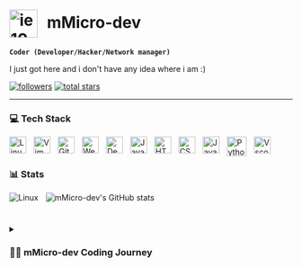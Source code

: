 # <img align="center" alt="ie10" width="50px" style="padding-right:10px;" src="https://icongr.am/devicon/couchdb-original.svg" /> mMicro-dev

**`Coder (Developer/Hacker/Network manager)`**

I just got here and i don't have any idea where i am :)

   <p align="left">
      <a href="https://github.com/mmicro-dev?tab=followers">
         <img alt="followers" title="Follow me on Github" src="https://custom-icon-badges.demolab.com/github/followers/mmicro-dev?color=236ad3&labelColor=1155ba&style=for-the-badge&logo=person-add&label=Follow&logoColor=white"/></a>
      <a href="https://github.com/mmicro-dev?tab=repositories&sort=stargazers">
         <img alt="total stars" title="Total stars on GitHub" src="https://custom-icon-badges.demolab.com/github/stars/mmicro-dev?color=55960c&style=for-the-badge&labelColor=488207&logo=star"/></a>
      <!-- <a href="https://github.com/mmicro-dev?tab=repositories&sort=stargazers">
         <img width="29px" alt="total stars" title="Total stars on GitHub" src="https://icongr.am/devicon/linkedin-original.svg?size=128&color=currentColor"/></a> -->
   </p>

---

### 💻 Tech Stack

<img align="left" alt="Linux" width="30px" style="padding-right:10px;" src="https://icongr.am/devicon/linux-original.svg?color=000000" />
<img align="left" alt="Vim" width="30px" style="padding-right:10px;" src="https://icongr.am/devicon/vim-original.svg?color=currentColor" />
<!-- <img align="left" alt="Redhat" width="30px" style="padding-right:10px;" src="https://icongr.am/devicon/redhat-original.svg?color=000000" /> -->
<img align="left" alt="Git" width="30px" style="padding-right:10px;" src="https://icongr.am/devicon/git-original.svg?color=currentColor" />
<img align="left" alt="Webpack" width="30px" style="padding-right:10px;" src="https://icongr.am/devicon/webpack-original.svg?size=128&color=currentColor" />
<img align="left" alt="Debian" width="30px" style="padding-right:10px;" src="https://icongr.am/devicon/ubuntu-plain.svg?size=128&color=ff9632" />
<img align="left" alt="Java" width="30px" style="padding-right:10px;" src="https://cdn.jsdelivr.net/gh/devicons/devicon/icons/java/java-original.svg"/>
<img align="left" alt="HTML" width="30px" style="padding-right:10px;" src="https://cdn.jsdelivr.net/gh/devicons/devicon/icons/html5/html5-original.svg" />
<img align="left" alt="CSS" width="30px" style="padding-right:10px;" src="https://icongr.am/devicon/css3-original.svg?" />
<img align="left" alt="JavaScript" width="30px" style="padding-right:10px;" src="https://icongr.am/devicon/javascript-original.svg?color=ffdd00" />
<img align="left" alt="Python" width="35px" style="padding-right:10px;" src="https://icongr.am/devicon/python-original.svg?color=currentColor" />
<img align="left" alt="Vscode" width="30px" style="padding-right:10px;" src="https://cdn.jsdelivr.net/gh/devicons/devicon/icons/vscode/vscode-original.svg" />
<!-- <img align="left" alt="Windows" width="30px" style="padding-right:10px;" src="https://icongr.am/devicon/windows8-original.svg?size=128&color=currentColor" /> -->
<!-- <img align="left" alt="Npm" width="30px" style="padding-right:10px;" src="https://icongr.am/devicon/npm-original-wordmark.svg?size=128&color=currentColor" /> -->
<br />

#



### 📊 Stats
<img align="left" alt="Linux" style="padding-right:10px;" src="https://icongr.am/devicon/linux-original.svg?size=200&color=000000" />

![mMicro-dev's GitHub stats](https://github-readme-stats.vercel.app/api?username=mMicro-dev&show_icons=true&theme=transparent&title_color=3ffcfa&text_color=3ffc54&hide_border=true)

<!-- ![mMicro-dev's GitHub stats](https://github-readme-stats.vercel.app/api?username=mMicro-dev&show_icons=true&theme=onedark) -->

#

<details>
 <summary><h3>👨‍💻 mMicro-dev Coding Journey</h3></summary>
   I started my journey at the age of 9, as a computer lover with a passion to learn everything about this world of programming - code, unix, linux, theory. Linux is one of my favorites that led me to the great world of C.E.H. My interest in hacking and delving into the workings of different systems made me familiar with the network and security of computer networks. I am Micro. A hacker, programmer, network administrator and coder. Don't wait up, because I'm coming.

---
   
<!-- BEGIN YOUTUBE-CARDS -->
<!--
### 📺 Latest YouTube Videos
[![Everything You Need to Know about Git](https://ytcards.demolab.com/?id=K6Q31YkorUE&title=Everything+You+Need+to+Know+about+Git&lang=en&timestamp=1724864414&background_color=%230d1117&title_color=%23ffffff&stats_color=%23dedede&max_title_lines=1&width=250&border_radius=5&duration=1396 "Everything You Need to Know about Git")](https://www.youtube.com/watch?v=K6Q31YkorUE)
[![Abstraction - Java OOP](https://ytcards.demolab.com/?id=Om2kORezNu8&title=Abstraction+-+Java+OOP&lang=en&timestamp=1724774421&background_color=%230d1117&title_color=%23ffffff&stats_color=%23dedede&max_title_lines=1&width=250&border_radius=5&duration=59 "Abstraction - Java OOP")](https://www.youtube.com/watch?v=Om2kORezNu8)
[![Polymorphism - Java OOP](https://ytcards.demolab.com/?id=CWX3txO1jP0&title=Polymorphism+-+Java+OOP&lang=en&timestamp=1724688018&background_color=%230d1117&title_color=%23ffffff&stats_color=%23dedede&max_title_lines=1&width=250&border_radius=5&duration=56 "Polymorphism - Java OOP")](https://www.youtube.com/watch?v=CWX3txO1jP0)
[![Inheritance - Java OOP](https://ytcards.demolab.com/?id=I8rdKkcKbB0&title=Inheritance+-+Java+OOP&lang=en&timestamp=1724601613&background_color=%230d1117&title_color=%23ffffff&stats_color=%23dedede&max_title_lines=1&width=250&border_radius=5&duration=43 "Inheritance - Java OOP")](https://www.youtube.com/watch?v=I8rdKkcKbB0)
[![Encapsulation - Java OOP](https://ytcards.demolab.com/?id=OSn5A7W45dI&title=Encapsulation+-+Java+OOP&lang=en&timestamp=1724515231&background_color=%230d1117&title_color=%23ffffff&stats_color=%23dedede&max_title_lines=1&width=250&border_radius=5&duration=32 "Encapsulation - Java OOP")](https://www.youtube.com/watch?v=OSn5A7W45dI)
[![Java Data Types](https://ytcards.demolab.com/?id=SKS9UMVW5Mc&title=Java+Data+Types&lang=en&timestamp=1724414437&background_color=%230d1117&title_color=%23ffffff&stats_color=%23dedede&max_title_lines=1&width=250&border_radius=5&duration=54 "Java Data Types")](https://www.youtube.com/watch?v=SKS9UMVW5Mc)

me
-->
<!-- END YOUTUBE-CARDS -->
<!-- [<img src="https://custom-icon-badges.demolab.com/badge/-Subscribe%20For%20More-red?style=for-the-badge&logo=video&logoColor=white"/>](https://www.youtube.com/c/fknight?sub_confirmation=1) -->



<!-- ![GitHub Streak](https://streak-stats.demolab.com?user=ForrestKnight&theme=gruvbox&border_radius=4.5) -->


<!--
me
[website]: https://fkcodes.com
[youtube]: https://youtube.com/fknight
-->
